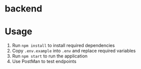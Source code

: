 # backend


# Usage

1. Run `npm install` to install required dependencies
2. Copy `.env.example` into `.env` and replace required variables
3. Run `npm start` to run the application
4. Use PostMan to test endpoints
